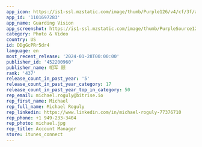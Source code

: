 ```yaml
---
app_icon: https://is1-ssl.mzstatic.com/image/thumb/Purple126/v4/cf/3f/a8/cf3fa8bf-41d1-5766-a5bf-1671503a7f7e/AppIcon-0-0-1x_U007emarketing-0-7-0-0-85-220.png/1024x1024bb.png
app_id: '1101697283'
app_name: Guarding Vision
app_screenshot: https://is1-ssl.mzstatic.com/image/thumb/PurpleSource126/v4/0f/10/e5/0f10e504-0567-3526-c318-f1b7a5785839/14d5df99-0f3e-4d9a-a254-b64d8a4c5651_iphone_1242_2688_live_view.png/1242x2688bb.png
category: Photo & Video
country: US
id: DDgGcPRr5dr4
language: en
most_recent_release: '2024-01-28T00:00:00'
publisher_id: '452200960'
publisher_name: 明军 顾
rank: '437'
release_count_in_past_year: '5'
release_count_in_past_year_category: 17
release_count_in_past_year_top_in_category: 50
rep_email: michael.roguly@bitrise.io
rep_first_name: Michael
rep_full_name: Michael Roguly
rep_linkedin: https://www.linkedin.com/in/michael-roguly-77376710
rep_phone: +1 949-233-3404
rep_photo: michael.jpg
rep_title: Account Manager
store: itunes_connect
---
```

